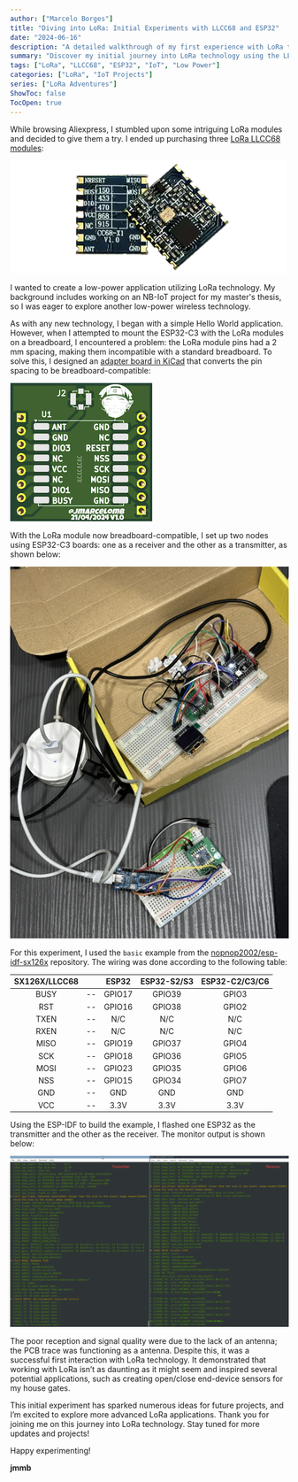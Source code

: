 ```yaml
---
author: ["Marcelo Borges"]
title: "Diving into LoRa: Initial Experiments with LLCC68 and ESP32"
date: "2024-06-16"
description: "A detailed walkthrough of my first experience with LoRa technology, featuring the LLCC68 module and ESP32-C3 boards. Learn about my setup process, challenges, and initial experiments."
summary: "Discover my initial journey into LoRa technology using the LLCC68 module. This post covers my setup process, the creation of a breadboard adapter, and the results of my first transmitter and receiver test using ESP32-C3 boards."
tags: ["LoRa", "LLCC68", "ESP32", "IoT", "Low Power"]
categories: ["LoRa", "IoT Projects"]
series: ["LoRa Adventures"]
ShowToc: false
TocOpen: true
---
```


While browsing Aliexpress, I stumbled upon some intriguing LoRa modules and decided to give them a try. I ended up purchasing three [LoRa LLCC68 modules](https://pt.aliexpress.com/item/1005005763543912.html?gatewayAdapt=glo2bra):

![LoRa-CC68-X1 module](images/lora-cc68-x1-module.png#center)

I wanted to create a low-power application utilizing LoRa technology. My background includes working on an NB-IoT project for my master's thesis, so I was eager to explore another low-power wireless technology.

As with any new technology, I began with a simple Hello World application. However, when I attempted to mount the ESP32-C3 with the LoRa modules on a breadboard, I encountered a problem: the LoRa module pins had a 2 mm spacing, making them incompatible with a standard breadboard. To solve this, I designed an [adapter board in KiCad](https://github.com/jmarcelomb/lora-adapter-board) that converts the pin spacing to be breadboard-compatible:

![Adapter board, front view](images/lora-board-front.png#center)

With the LoRa module now breadboard-compatible, I set up two nodes using ESP32-C3 boards: one as a receiver and the other as a transmitter, as shown below:

![Transmitter and Receiver LoRa nodes](images/two-lora-nodes.jpeg#center)

For this experiment, I used the `basic` example from the [nopnop2002/esp-idf-sx126x](https://github.com/nopnop2002/esp-idf-sx126x) repository. The wiring was done according to the following table:

| SX126X/LLCC68 |       | ESP32  | ESP32-S2/S3 | ESP32-C2/C3/C6 |
| :-----------: | :---: | :----: | :---------: | :------------: |
|     BUSY      |  --   | GPIO17 |   GPIO39    |     GPIO3      |
|      RST      |  --   | GPIO16 |   GPIO38    |     GPIO2      |
|     TXEN      |  --   |  N/C   |     N/C     |      N/C       |
|     RXEN      |  --   |  N/C   |     N/C     |      N/C       |
|     MISO      |  --   | GPIO19 |   GPIO37    |     GPIO4      |
|      SCK      |  --   | GPIO18 |   GPIO36    |     GPIO5      |
|     MOSI      |  --   | GPIO23 |   GPIO35    |     GPIO6      |
|      NSS      |  --   | GPIO15 |   GPIO34    |     GPIO7      |
|      GND      |  --   |  GND   |     GND     |      GND       |
|      VCC      |  --   |  3.3V  |    3.3V     |      3.3V      |

Using the ESP-IDF to build the example, I flashed one ESP32 as the transmitter and the other as the receiver. The monitor output is shown below:

![Application monitor output](images/example-monitor-log.png#center)

The poor reception and signal quality were due to the lack of an antenna; the PCB trace was functioning as a antenna. Despite this, it was a successful first interaction with LoRa technology. It demonstrated that working with LoRa isn’t as daunting as it might seem and inspired several potential applications, such as creating open/close end-device sensors for my house gates.

This initial experiment has sparked numerous ideas for future projects, and I’m excited to explore more advanced LoRa applications. Thank you for joining me on this journey into LoRa technology. Stay tuned for more updates and projects!

Happy experimenting!

**jmmb**

